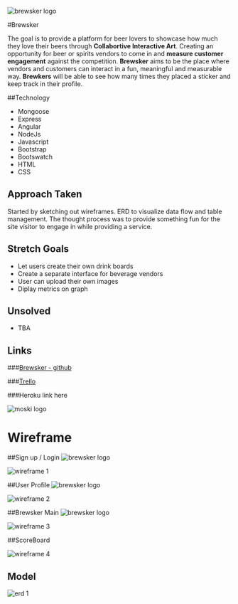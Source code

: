 ![brewsker logo](https://github.com/timseo/ga_p4/blob/master/wireframe_erd/brewskerlogo.png?raw=true)

#Brewsker


The goal is to provide a platform for beer lovers to showcase how much they love their beers through **Collabortive Interactive Art**.  Creating an opportunity for beer or spirits vendors to come in and **measure customer engagement** against the competition.  **Brewsker** aims to be the place where vendors and customers can interact in a fun, meaningful and measurable way.  **Brewkers** will be able to see how many times they placed a sticker and keep track in their profile.



##Technology


* Mongoose
* Express
* Angular
* NodeJs
* Javascript
* Bootstrap
* Bootswatch
* HTML
* CSS

## Approach Taken
Started by sketching out wireframes.  ERD to visualize data flow and table management. The thought process was to provide something fun for the site visitor to engage in while providing a service.


## Stretch Goals
* Let users create their own drink boards
* Create a separate interface for beverage vendors 
* User can upload their own images
* Diplay metrics on graph 

## Unsolved
* TBA


## Links

###[Brewsker - github](https://github.com/timseo/ga_p4 "Brewsker")

###[Trello](https://trello.com/b/L3ycktGF/p4 "trello")

###Heroku link here

![moski logo](https://github.com/timseo/GA_project1/blob/master/images/moski-greyscale-logo.png?raw=true=10x10)

# Wireframe


##Sign up / Login 
![brewsker logo](https://github.com/timseo/ga_p4/blob/master/wireframe_erd/brewskerlogo.png?raw=true)

![wireframe 1](https://github.com/timseo/ga_p4/blob/master/wireframe_erd/Photo%20Apr%2006,%206%2044%2036%20PM.jpg?raw=true)

##User Profile 
![brewsker logo](https://github.com/timseo/ga_p4/blob/master/wireframe_erd/brewskerlogo.png?raw=true)

![wireframe 2](https://github.com/timseo/ga_p4/blob/master/wireframe_erd/Photo%20Apr%2006,%206%2047%2056%20PM.jpg?raw=true)


##Brewsker Main
![brewsker logo](https://github.com/timseo/ga_p4/blob/master/wireframe_erd/brewskerlogo.png?raw=true)

![wireframe 3](https://github.com/timseo/ga_p4/blob/master/wireframe_erd/Photo%20Apr%2006,%206%2051%2047%20PM.jpg?raw=true)


##ScoreBoard

![wireframe 4](https://github.com/timseo/ga_p4/blob/master/wireframe_erd/Photo%20Apr%2006,%206%2054%2052%20PM.jpg?raw=true)


## Model

![erd 1](https://github.com/timseo/ga_p4/blob/master/wireframe_erd/Photo%20Apr%2006,%207%2005%2025%20PM.jpg?raw=true)

